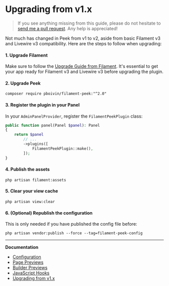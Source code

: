 # Upgrading from v1.x

> If you see anything missing from this guide, please do not hesitate to [send me a pull request](https://github.com/pboivin/filament-peek/edit/2.x/docs/upgrade-guide.md). Any help is appreciated!

Not much has changed in Peek from v1 to v2, aside from basic Filament v3 and Livewire v3 compatibility. Here are the steps to follow when upgrading:

#### 1. Upgrade Filament

Make sure to follow the [Upgrade Guide from Filament](https://filamentphp.com/docs/3.x/panels/upgrade-guide). It's essential to get your app ready for Filament v3 and Livewire v3 before upgrading the plugin.

#### 2. Upgrade Peek

```
composer require pboivin/filament-peek:"^2.0"
```

#### 3. Register the plugin in your Panel

In your `AdminPanelProvider`, register the `FilamentPeekPlugin` class:

```php
public function panel(Panel $panel): Panel
{
    return $panel
        // ...
        ->plugins([
            FilamentPeekPlugin::make(),
        ]);
}
```

#### 4. Publish the assets

```
php artisan filament:assets
```

#### 5. Clear your view cache

```
php artisan view:clear
```

#### 6. (Optional) Republish the configuration

This is only needed if you have published the config file before:

```
php artisan vendor:publish --force --tag=filament-peek-config
```

---

**Documentation**

<!-- BEGIN_TOC -->

- [Configuration](./configuration.md)
- [Page Previews](./page-previews.md)
- [Builder Previews](./builder-previews.md)
- [JavaScript Hooks](./javascript-hooks.md)
- [Upgrading from v1.x](./upgrade-guide.md)

<!-- END_TOC -->
